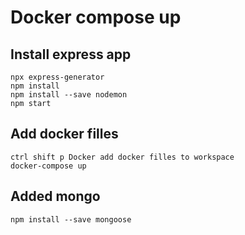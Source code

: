 # Docker compose up

## Install express app
```
npx express-generator
npm install
npm install --save nodemon
npm start
```

## Add docker filles
```
ctrl shift p Docker add docker filles to workspace
docker-compose up
```

## Added mongo
```
npm install --save mongoose
```